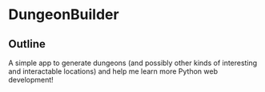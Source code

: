 # DungeonBuilder

## Outline

A simple app to generate dungeons (and possibly other kinds of interesting and interactable locations) and help me learn more Python web development!
